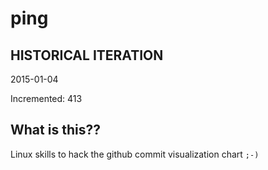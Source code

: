 # ping

## HISTORICAL ITERATION
2015-01-04

Incremented: 413

## What is this?? 
Linux skills to hack the github commit visualization chart `;-)`

